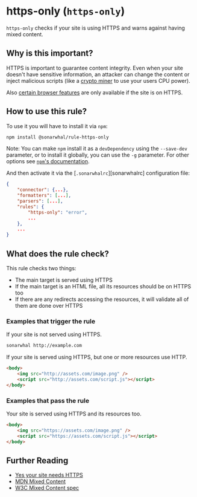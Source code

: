 # https-only (`https-only`)

`https-only` checks if your site is using HTTPS and warns against having
mixed content.

## Why is this important?

HTTPS is important to guarantee content integrity. Even when your site
doesn't have sensitive information, an attacker can change the content
or inject malicious scripts (like a [crypto miner][crypto miner] to
use your users CPU power).

Also [certain browser features][certain features] are only available if the
site is on HTTPS.

## How to use this rule?

To use it you will have to install it via `npm`:

```bash
npm install @sonarwhal/rule-https-only
```

Note: You can make `npm` install it as a `devDependency` using the `--save-dev`
parameter, or to install it globally, you can use the `-g` parameter. For
other options see
[`npm`'s documentation](https://docs.npmjs.com/cli/install).

And then activate it via the [`.sonarwhalrc`][sonarwhalrc]
configuration file:

```json
{
    "connector": {...},
    "formatters": [...],
    "parsers": [...],
    "rules": {
        "https-only": "error",
        ...
    },
    ...
}
```

## What does the rule check?

This rule checks two things:

* The main target is served using HTTPS
* If the main target is an HTML file, all its resources should be on HTTPS too
* If there are any redirects accessing the resources, it will validate all of
  them are done over HTTPS

### Examples that **trigger** the rule

If your site is not served using HTTPS.

```bash
sonarwhal http://example.com
```

If your site is served using HTTPS, but one or more resources use HTTP.

```html
<body>
    <img src="http://assets.com/image.png" />
    <script src="http://assets.com/script.js"></script>
</body>
```

### Examples that **pass** the rule

Your site is served using HTTPS and its resources too.

```html
<body>
    <img src="https://assets.com/image.png" />
    <script src="https://assets.com/script.js"></script>
</body>
```

## Further Reading

* [Yes your site needs HTTPS][needs https]
* [MDN Mixed Content][mixed content]
* [W3C Mixed Content spec][spec]

[crypto miner]: https://scotthelme.co.uk/protect-site-from-cryptojacking-csp-sri/
[mixed content]: https://developer.mozilla.org/en-US/docs/Web/Security/Mixed_content
[needs https]: https://doesmysiteneedhttps.com/
[certain features]: https://developer.mozilla.org/en-US/docs/Web/Security/Secure_Contexts/features_restricted_to_secure_contexts
[spec]: https://w3c.github.io/webappsec-mixed-content/
